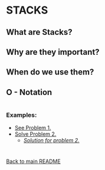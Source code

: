 # STACKS

<h2>What are Stacks?</h2>
<h2>Why are they important?</h2>
<h2>When do we use them?</h2>

<h2>O - Notation</h2>

# <h3> Examples:</h3>

- [See Problem 1.](2.STACK_PROBLEM_1.py)
- [Solve Problem 2.](3.STACK_PROBLEM_2.py)
    - [*Solution for problem 2.*](4.SOLUTION_PROBLEM_2.py)

#
[Back to main README](../README.md)

